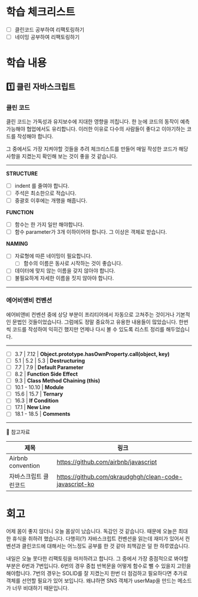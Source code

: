 # 학습 체크리스트

- [ ] 클린코드 공부하여 리팩토링하기
- [ ] 네이밍 공부하여 리팩토링하기

# 학습 내용

## 1️⃣ 클린 자바스크립트

### 클린 코드

클린 코드는 가독성과 유지보수에 지대한 영향을 끼칩니다. 한 눈에 코드의 동작이 예측 가능해야 협업에서도 유리합니다. 이러한 이유로 다수의 사람들이 좋다고 이야기하는 코드를 작성해야 합니다.

그 중에서도 가장 지켜야할 것들을 추려 체크리스트를 만들어 매일 작성한 코드가 해당 사항을 지켰는지 확인해 보는 것이 좋을 것 같습니다.

---

**STRUCTURE**

- [ ] indent 를 줄여야 합니다.
- [ ] 주석은 최소한으로 적습니다.
- [ ] 중괄호 이후에는 개행을 해줍니다.

**FUNCTION**

- [ ] 함수는 한 가지 일만 해야합니다.
- [ ] 함수 parameter가 3개 이하이어야 합니다. 그 이상은 객체로 받습니다.

**NAMING**

- [ ] 자료형에 따른 네이밍이 필요합니다.
  - [ ] 함수의 이름은 동사로 시작하는 것이 좋습니다.
- [ ] 데이터에 맞지 않는 이름을 갖지 않아야 합니다.
- [ ] 불필요하게 자세한 이름을 짓지 않아야 합니다.

---

### 에어비앤비 컨벤션

에어비앤비 컨벤션 중에 상당 부분이 프리티어에서 자동으로 고쳐주는 것이거나 기본적인 문법인 것들이었습니다. 그럼에도 정말 중요하고 유용한 내용들이 많았습니다. 한번씩 코드를 작성하여 익히긴 했지만 언제나 다시 볼 수 있도록 리스트 정리를 해두었습니다.

---

- [ ] 3.7 | 7.12 | **Object.prototype.hasOwnProperty.call(object, key)**
- [ ] 5.1 | 5.2 | 5.3 | **Destructuring**
- [ ] 7.7 | 7.9 | **Default Parameter**
- [ ] 8.2 | **Function Side Effect**
- [ ] 9.3 | **Class Method Chaining (this)**
- [ ] 10.1 - 10.10 | **Module**
- [ ] 15.6 | 15.7 | **Ternary**
- [ ] 16.3 | **If Condition**
- [ ] 17.1 | **New Line**
- [ ] 18.1 - 18.5 | **Comments**

---

🔗 참고자료

| 제목                  | 링크                                                   |
| --------------------- | ------------------------------------------------------ |
| Airbnb convention     | https://github.com/airbnb/javascript                   |
| 자바스크립트 클린코드 | https://github.com/qkraudghgh/clean-code-javascript-ko |

# 회고

어제 몸이 좋지 않더니 오늘 몸살이 났습니다. 독감인 것 같습니다. 때문에 오늘은 최대한 휴식을 취하려 했습니다. 다행히(?) 자바스크립트 컨벤션을 읽는데 재미가 있어서 컨벤션과 클린코드에 대해서는 어느정도 공부를 한 것 같아 죄책감은 덜 한 하루였습니다.

내일은 오늘 못다한 리팩토링을 마저하려고 합니다. 그 중에서 가장 중점적으로 봐야할 부분은 6번과 7번입니다. 6번의 경우 중첩 반복문을 어떻게 함수로 뺄 수 있을지 고민을 해야합니다. 7번의 경우는 SOLID를 잘 지켰는지 한번 더 점검하고 필요하다면 추가로 객체를 선언할 필요가 있어 보입니다. 왜냐하면 SNS 객체가 userMap을 만드는 메소드가 너무 비대하기 때문입니다.
